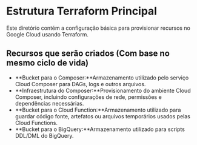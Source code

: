 # Estrutura Terraform Principal

Este diretório contém a configuração básica para provisionar recursos no Google Cloud usando Terraform.

## Recursos que serão criados (Com base no mesmo ciclo de vida)

- **Bucket para o Composer:**Armazenamento utilizado pelo serviço Cloud Composer para DAGs, logs e outros arquivos.
- **Infraestrutura do Composer:**Provisionamento do ambiente Cloud Composer, incluindo configurações de rede, permissões e dependências necessárias.
- **Bucket para o Cloud Function:**Armazenamento utilizado para guardar código fonte, artefatos ou arquivos temporários usados pelas Cloud Functions.
- **Bucket para o BigQuery:**Armazenamento utilizado para scripts DDL/DML do BigQuery.
